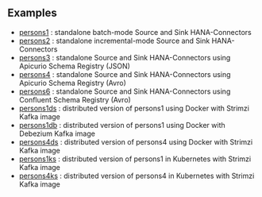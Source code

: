 ## Examples

* [persons1](persons1) : standalone batch-mode Source and Sink HANA-Connectors
* [persons2](persons2) : standalone incremental-mode Source and Sink HANA-Connectors
* [persons3](persons3) : standalone Source and Sink HANA-Connectors using Apicurio Schema Registry (JSON)
* [persons4](persons4) : standalone Source and Sink HANA-Connectors using Apicurio Schema Registry (Avro)
* [persons6](persons6) : standalone Source and Sink HANA-Connectors using Confluent Schema Registry (Avro)
* [persons1ds](persons1ds) : distributed version of persons1 using Docker with Strimzi Kafka image
* [persons1db](persons1db) : distributed version of persons1 using Docker with Debezium Kafka image
* [persons4ds](persons4ds) : distributed version of persons4 using Docker with Strimzi Kafka image
* [persons1ks](persons1ks) : distributed version of persons1 in Kubernetes with Strimzi Kafka image
* [persons4ks](persons4ks) : distributed version of persons4 in Kubernetes with Strimzi Kafka image